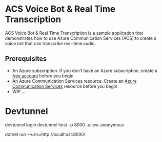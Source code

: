 # ACS Voice Bot & Real Time Transcription

ACS Voice Bot & Real Time Transcription is a sample application that demonstrates how to use Azure Communication Services (ACS) to create a voice bot that can transcribe real-time audio. 


## Prerequisites

- An Azure subscription. If you don't have an Azure subscription, create a [free account](https://azure.microsoft.com/free/) before you begin.
- An Azure Communication Services resource. Create an [Azure Communication Services](https://docs.microsoft.com/azure/communication-services/quickstarts/create-communication-resource) resource before you begin.
- WIP ...

# Devtunnel
devtunnel login
devtunnel host -p 8000 -allow-anonymous


dotnet run --urls=http://localhost:8000/